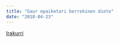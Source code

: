 ```yaml
---
title: "Gaur epaiketari berrekinen diote"
date: "2018-04-23"
---
```

[Irakurri](https://guaixe.eus/altsasu/1524468991224-gaur-epaiketari-berrekinen-diote)
